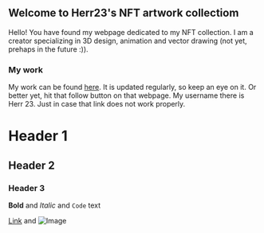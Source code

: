 ## Welcome to Herr23's NFT artwork collectiom

Hello!
You have found my webpage dedicated to my NFT collection.
I am a creator specializing in 3D design, animation and vector drawing (not yet, prehaps in the future :)).

### My work

My work can be found [here](https://rarible.com/items/sale).
It is updated regularly, so keep an eye on it. Or better yet, hit that follow button on that webpage.
My username there is Herr 23.
Just in case that link does not work properly.
# Header 1
## Header 2
### Header 3

**Bold** and _Italic_ and `Code` text

[Link](url) and ![Image](src)
